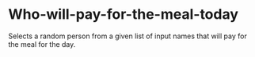 # Who-will-pay-for-the-meal-today

Selects a random person from a given list of input names that will pay for the meal for the day.
